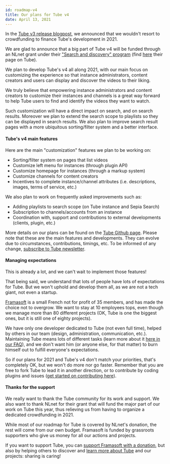 ```yaml
---
id: roadmap-v4
title: Our plans for Tube v4
date: April 13, 2021
---
```


<p>
  In the <a href="https://framablog.org/2021/01/07/tube-v3-its-a-live-a-liiiiive/" target="_blank">Tube v3
    release blogpost</a>, we announced that we wouldn't resort to crowdfunding to finance Tube's development in
  2021.
</p>

<p>
  We are glad to announce that a big part of Tube v4 will be funded through an NLnet grant under their <a
    href="https://nlnet.nl/discovery/" target="_blank">"Search and discovery" program</a> (find <a
    href="https://nlnet.nl/project/Tube/" target="_blank">here</a> their page on Tube).
</p>

<p>
  We plan to develop Tube's v4 all along 2021, with our main focus on customizing the experience so that instance
  administrators, content creators and users can display and discover the videos to their liking.
</p>

<p>
  We truly believe that empowering instance administrators and content creators to customize their instances and
  channels is a great way forward to help Tube users to find and identify the videos they want to watch.
</p>

<p>
  Such customization will have a direct impact on search, and on search results. Moreover we plan to extend the search
  scope to playlists so they can be displayed in search results. We also plan to improve search result pages with a more
  ubiquitous sorting/filter system and a better interface.
</p>

<h4>Tube's v4 main features</h4>

<p>
  Here are the main "customization" features we plan to be working on:
</p>

<ul>
  <li>Sorting/filter system on pages that list videos</li>
  <li>Customize left menu for instances (through plugin API)</li>
  <li>Customize homepage for instances (through a markup system)</li>
  <li>Customize channels for content creators</li>
  <li>Incentives to complete instance/channel attributes (i.e. descriptions, images, terms of service, etc.)
  </li>
</ul>

<p>We also plan to work on frequently asked improvements such as:</p>
<ul>
  <li>Adding playlists to search scope (on Tube instance and Sepia Search)</li>
  <li>Subscription to channels/accounts from an instance</li>
  <li>Coordination with, support and contributions to external developments (clients, plugin, etc.)</li>
</ul>

<p>
  More details on our plans can be found on the <a target="_blank" rel="noreferrer noopener"
    href="https://github.com/Chocobozzz/Tube/projects/6">Tube Github page</a>. Please note that these are the
  main features and developments. They can evolve due to circumstances, contributions, timings, etc. To be informed of
  any change, <a target="_blank" rel="noreferrer noopener"
    href="https://framalistes.org/sympa/subscribe/tube-newsletter">subscribe to Tube newsletter</a>.
</p>

<h4>Managing expectations</h4>

<p>
  This is already a lot, and we can't wait to implement those features!
</p>

<p>
  That being said, we understand that lots of people have lots of expectations for Tube. But we won't uphold and
  develop them all, as we are not a tech giant, not even a startup.
</p>

<p>
  <a target="_blank" rel="noreferrer noopener" href="https://framasoft.org/en">Framasoft</a> is a small French not for
  profit of 35 members, and has made the choice not to overgrow. We want to stay at 10 employees tops, even though we
  manage more than 80 different projects (OK, Tube is one the biggest ones, but it is still one of eighty projects).
</p>

<p>
  We have only one developer dedicated to Tube (not even full time), helped by others in our team (design,
  administration, communication, etc.). Maintaining Tube means lots of different tasks (learn more about it <a
    target="_blank" rel="noreferrer noopener" href="https://joinpeertube.org/faq#who-does-what-in-tube">here in our
    FAQ</a>), and we don't want him (or anyone else, for that matter) to burn himself out to fulfill everyone's
  expectations.
</p>

<p>
  So if our plans for 2021 and Tube's v4 don't match your priorities, that's completely OK, but we won't do more nor
  go faster. Remember that you are free to fork Tube to lead it in another direction, or to contribute by coding
  plugins and issues (<a target="_blank" rel="noreferrer noopener"
    href="https://tube.docs.imzqqq.top/contribute-getting-started">get started on contributing here</a>).
</p>

<h4>Thanks for the support</h4>

<p>
  We really want to thank the Tube community for its work and support. We also want to thank NLnet for their grant
  that will fund the major part of our work on Tube this year, thus relieving us from having to organize a dedicated
  crowdfunding in 2021.
</p>

<p>
  While most of our roadmap for Tube is covered by NLnet's donation, the rest will come from our own budget.
  Framasoft is funded by grassroots supporters who give us money for all our actions and projects.
</p>

<p>
  If you want to support Tube, you can <a target="_blank" rel="noreferrer noopener"
    href="https://soutenir.framasoft.org/en">support Framasoft with a donation</a>, but also by helping others to
  discover and <a target="_blank" rel="noreferrer noopener" href="https://joinpeertube.org/">learn more about
    Tube</a> and our projects: sharing is caring!
</p>
